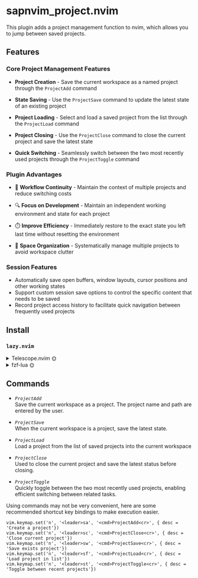 # sapnvim_project.nvim
This plugin adds a project management function to nvim, which allows you to jump between saved projects.


## Features

### Core Project Management Features

- **Project Creation** - Save the current workspace as a named project through the `ProjectAdd` command

- **State Saving** - Use the `ProjectSave` command to update the latest state of an existing project

- **Project Loading** - Select and load a saved project from the list through the `ProjectLoad` command

- **Project Closing** - Use the `ProjectClose` command to close the current project and save the latest state

- **Quick Switching** - Seamlessly switch between the two most recently used projects through the `ProjectToggle` command

### Plugin Advantages

- 🚀 **Workflow Continuity** - Maintain the context of multiple projects and reduce switching costs

- 🔍 **Focus on Development** - Maintain an independent working environment and state for each project

- ⏱️ **Improve Efficiency** - Immediately restore to the exact state you left last time without resetting the environment

- 📁 **Space Organization** - Systematically manage multiple projects to avoid workspace clutter

### Session Features

- Automatically save open buffers, window layouts, cursor positions and other working states
- Support custom session save options to control the specific content that needs to be saved
- Record project access history to facilitate quick navigation between frequently used projects


## Install
### `lazy.nvim`
<details>
    <summary>Telescope.nvim 🌞</summary>

```lua
return {
  'sapnvim/sapnvim_project.nvim',
  dependencies = {
    { 'nvim-telescope/telescope.nvim' },
    { 'nvim-lua/plenary.nvim' },
    { 'nvim-telescope/telescope-fzf-native.nvim',   build = 'make', },
  },
  opts = {
    --- The address where the project is stored
    --- Useing Lazy.nvim, default: '~/.local/share/nvim/lazy/sapnvim_project.nvim/sessions'
    --- no Using Lazy.nvim, details: 'vim.fn.stdpath("config") .. "/sessions"'
    sessions_storage_dir = '~/.local/share/nvim/lazy/sapnvim_project.nvim/sessions',

    --- This is a data file
    --- Records the projects that have been saved in the project storage directory
    sessions_data_filename = 'sessions_data.lua',

    --- This is a setting related to session saving in Vim/Neovim
    --- View details :h sessionoptions
    sessionoptions = { "buffers", "curdir", "tabpages", "winsize", "help", "globals", "skiprtp", "folds" },

    picker = 'telescope'

    --- telescope config
    picker_opts = {
    }
  }
}
```
</details>


<details>
    <summary>fzf-lua 🌞</summary>

```lua
return {
  'sapnvim/sapnvim_project.nvim',
  dependencies = {
    { 'fzf-lua' },
    { 'nvim-tree/nvim-web-devicons' },
    { 'echasnovski/mini.icons' },
  },
  opts = function(_, _)
    local fzf_lua = require('sapnvim_project.picker.fzf_lua')
    return {
      --- The address where the project is stored
      --- Useing Lazy.nvim, default: '~/.local/share/nvim/lazy/sapnvim_project.nvim/sessions'
      --- no Using Lazy.nvim, details: 'vim.fn.stdpath("config") .. "/sessions"'
      sessions_storage_dir = '~/.local/share/nvim/lazy/sapnvim_project.nvim/sessions',

      --- This is a data file
      --- Records the projects that have been saved in the project storage directory
      sessions_data_filename = 'sessions_data.lua',

      --- This is a setting related to session saving in Vim/Neovim
      --- View details :h sessionoptions
      sessionoptions = { "buffers", "curdir", "tabpages", "winsize", "help", "globals", "skiprtp", "folds" },

      -- Useing fzf-lua
      picker = 'fzf-lua',

      --- fzf-lua config
      picker_opts = {
        winopts = { height = 0.33, width = 0.7 },
        prompt = "Select a project> ",
        fzf_opts = {
          ["--ansi"] = "",                                      -- Enable ANSI color codes
          ["--delimiter"] = fzf_lua.delimiter,                  -- Set delimiter for data parsing
          ["--with-nth"] = "2..",                               -- Hide the ID column
          ["--header"] = "name                            path" -- Display header
        },
        -- Set the default action to our module-level function
        actions = {
          ['default'] = fzf_lua.select_and_load_session
        }
      }
    }
  end
}
```
</details>

## Commands
- *`ProjectAdd`*  
Save the current workspace as a project. The project name and path are entered by the user.

- *`ProjectSave`*  
When the current workspace is a project, save the latest state.  

- *`ProjectLoad`*  
Load a project from the list of saved projects into the current workspace  

- *`ProjectClose`*  
Used to close the current project and save the latest status before closing.

- *`ProjectToggle`*  
Quickly toggle between the two most recently used projects, enabling efficient switching between related tasks.


Using commands may not be very convenient, 
here are some recommended shortcut key bindings to make execution easier.
```
vim.keymap.set('n', '<leader>sa', '<cmd>ProjectAdd<cr>', { desc = 'Create a project'})
vim.keymap.set('n', '<leader>sc', '<cmd>ProjectClose<cr>', { desc = 'Close current project'})
vim.keymap.set('n', '<leader>sw', '<cmd>ProjectSave<cr>', { desc = 'Save exists project'})
vim.keymap.set('n', '<leader>sf', '<cmd>ProjectLoad<cr>', { desc = 'Load project in list'})
vim.keymap.set('n', '<leader>st', '<cmd>ProjectToggle<cr>', { desc = 'Toggle between recent projects'})
```
